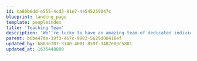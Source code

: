 ```yaml
---
id: ca8bb0dd-e555-4cd3-81e7-4e545259047c
blueprint: landing_page
template: peopleindex
title: 'Teaching Team'
description: 'We''re lucky to have an amazing team of dedicated individuals, many of whom have been at Cambridge Ellis for over a decade!'
parent: b6be47de-19f3-467c-9983-5629d08418ef
updated_by: b863e707-3140-4001-859f-3487e09c5881
updated_at: 1635448809
---
```

